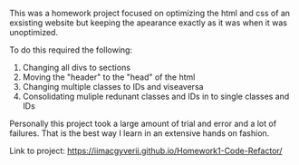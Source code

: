 This was a homework project focused on optimizing the html and css of an exsisting website but keeping the apearance exactly as it was when it was unoptimized.

To do this required the following:
 1. Changing all divs to sections
 2. Moving the "header" to the "head" of the html
 3. Changing multiple classes to IDs and viseaversa
 4. Consolidating muliple redunant classes and IDs in to single classes and IDs

Personally this project took a large amount of trial and error and a lot of failures.  That is the best way I learn in an extensive hands on fashion.

Link to project: https://iimacgyverii.github.io/Homework1-Code-Refactor/